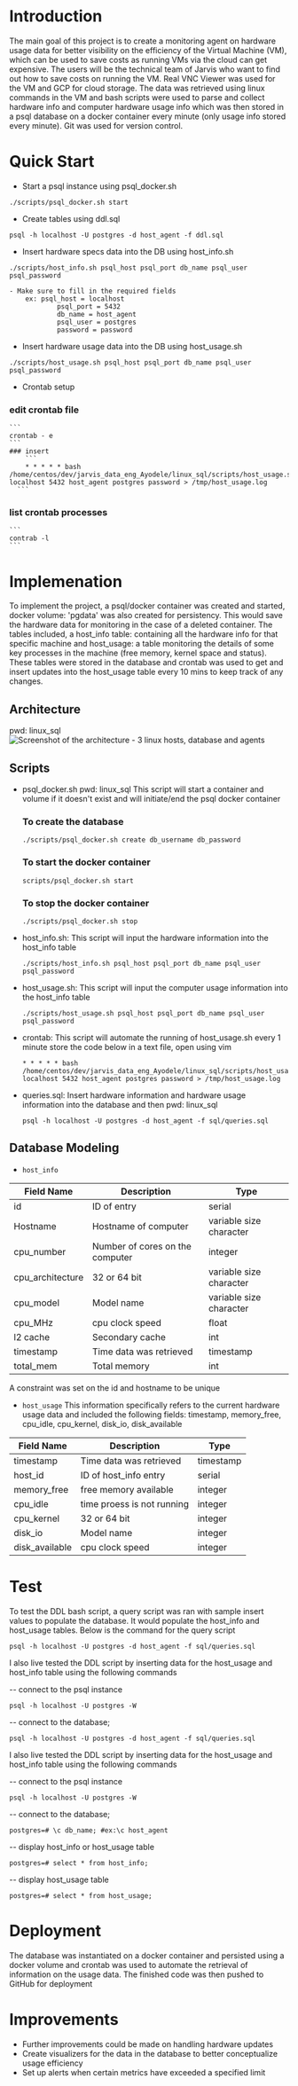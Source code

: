 
# Introduction
The main goal of this project is to create a monitoring agent on hardware usage data for better visibility on the efficiency of the Virtual Machine (VM), which can be used to save costs as running VMs via the cloud 
can get expensive. The users will be the technical team of Jarvis who want to find out how to save costs on running the VM. Real VNC Viewer was used for the VM and GCP for cloud storage. 
The data was retrieved using linux commands in the VM and bash scripts were used to parse and collect hardware info and computer hardware usage info
which was then stored in a psql database on a docker container every minute (only usage info stored every minute). Git was used for version control.

# Quick Start
- Start a psql instance using psql_docker.sh

```
./scripts/psql_docker.sh start
```

- Create tables using ddl.sql

```
psql -h localhost -U postgres -d host_agent -f ddl.sql
```

- Insert hardware specs data into the DB using host_info.sh

```
./scripts/host_info.sh psql_host psql_port db_name psql_user psql_password
```
	- Make sure to fill in the required fields
		ex: psql_host = localhost
				psql_port = 5432
				db_name = host_agent
				psql_user = postgres
				password = password
				
- Insert hardware usage data into the DB using host_usage.sh
```
./scripts/host_usage.sh psql_host psql_port db_name psql_user psql_password
```

- Crontab setup
### edit crontab file
	```
	crontab - e
	```
	### insert
		```
		* * * * * bash /home/centos/dev/jarvis_data_eng_Ayodele/linux_sql/scripts/host_usage.sh localhost 5432 host_agent postgres password > /tmp/host_usage.log
	  ```
### list crontab processes
	```
	contrab -l
	```
# Implemenation
To implement the project, a psql/docker container was created and started, docker volume: 'pgdata' was also
created for persistency. This would save the hardware data for monitoring in the case of a deleted container. The tables included, a host_info table: containing all the hardware
info for that specific machine and host_usage: a table monitoring the details of some key processes in the machine
(free memory, kernel space and status). These tables were stored in the database and crontab was used to get and 
insert updates into the host_usage table every 10 mins to keep track of any changes.

## Architecture
pwd: linux_sql
![Screenshot of the architecture - 3 linux hosts, database and agents](./assets/linux_hosts_agents_db.png)
## Scripts
- psql_docker.sh
	pwd: linux_sql
	This script will start a container and volume if it doesn't exist and will initiate/end the psql docker container
	
	### To create the database
	```
	./scripts/psql_docker.sh create db_username db_password
	```
	### To start the docker container
	```
   scripts/psql_docker.sh start
    ```
	
    ### To stop the docker container
	```
	./scripts/psql_docker.sh stop
 	```

- host_info.sh:
	This script will input the hardware information into the host_info table
	```
	./scripts/host_info.sh psql_host psql_port db_name psql_user psql_password
	```
	
- host_usage.sh:
	This script will input the computer usage information into the host_info table
	```
	./scripts/host_usage.sh psql_host psql_port db_name psql_user psql_password
	```
- crontab:
	This script will automate the running of host_usage.sh every 1 minute
	store the code below in a text file, open using vim
	```
	* * * * * bash /home/centos/dev/jarvis_data_eng_Ayodele/linux_sql/scripts/host_usage.sh localhost 5432 host_agent postgres password > /tmp/host_usage.log
	```
	
- queries.sql:
	Insert hardware information and hardware usage information into the database and then
	pwd: linux_sql
	```
	psql -h localhost -U postgres -d host_agent -f sql/queries.sql
	```

## Database Modeling

- `host_info` 


| Field Name    | Description   | Type   | 
| ------------- | ------------- | ------ |
| id  | ID of entry  |  serial  |
| Hostname   | Hostname of computer  | variable size character |
| cpu_number | Number of cores on the computer  | integer|
| cpu_architecture | 32 or 64 bit  | variable size character|
| cpu_model | Model name  | variable size character|
| cpu_MHz | cpu clock speed  | float|
| l2 cache | Secondary cache  | int|
| timestamp | Time data was retrieved  | timestamp|
| total_mem | Total memory   | int |

A constraint was set on the id and hostname to be unique

- `host_usage`
This information specifically refers to the current hardware usage data and included the following fields:
timestamp, memory_free, cpu_idle, cpu_kernel, disk_io, disk_available

| Field Name    | Description   | Type   | 
| ------------- | ------------- | ------ |
| timestamp | Time data was retrieved  | timestamp|
| host_id  | ID of host_info entry  | serial |
| memory_free  | free memory available | integer |
| cpu_idle| time proess is not running | integer|
| cpu_kernel | 32 or 64 bit  | integer|
| disk_io | Model name  | integer|
| disk_available | cpu clock speed  |integer|

# Test
To test the DDL bash script, a query script was ran with sample insert values to populate the database.
It would populate the host_info and host_usage tables. 
Below is the command for the query script
```
psql -h localhost -U postgres -d host_agent -f sql/queries.sql
```

I also live tested the DDL script by inserting data for the host_usage and host_info table using the following commands

-- connect to the psql instance
```
psql -h localhost -U postgres -W
```
-- connect to the database;

```
psql -h localhost -U postgres -d host_agent -f sql/queries.sql
```

I also live tested the DDL script by inserting data for the host_usage and host_info table using the following commands

-- connect to the psql instance

```
psql -h localhost -U postgres -W
```

-- connect to the database;
```
postgres=# \c db_name; #ex:\c host_agent 
```

-- display host_info or host_usage table
```
postgres=# select * from host_info;
```

-- display host_usage table
```
postgres=# select * from host_usage;  
```


# Deployment
The database was instantiated on a docker container and persisted using a docker volume and crontab
was used to automate the retrieval of information on the usage data. The finished code was then pushed 
to GitHub for deployment

# Improvements
- Further improvements could be made on handling hardware updates
- Create visualizers for the data in the database to better conceptualize usage efficiency
- Set up alerts when certain metrics have exceeded a specified limit 

